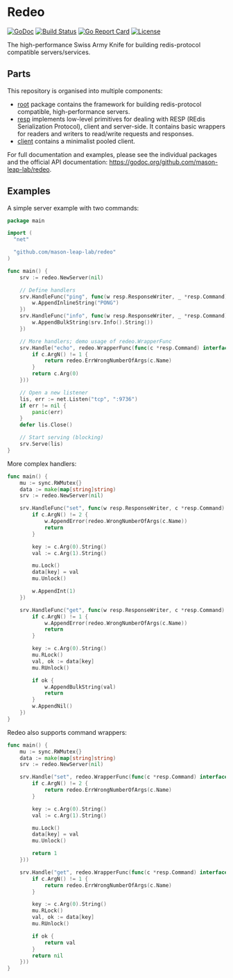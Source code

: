 # Redeo

[![GoDoc](https://godoc.org/github.com/mason-leap-lab/redeo?status.svg)](https://godoc.org/github.com/mason-leap-lab/redeo)
[![Build Status](https://travis-ci.org/bsm/redeo.png?branch=master)](https://travis-ci.org/bsm/redeo)
[![Go Report Card](https://goreportcard.com/badge/github.com/mason-leap-lab/redeo)](https://goreportcard.com/report/github.com/mason-leap-lab/redeo)
[![License](https://img.shields.io/badge/License-Apache%202.0-blue.svg)](https://opensource.org/licenses/Apache-2.0)

The high-performance Swiss Army Knife for building redis-protocol compatible servers/services.

## Parts

This repository is organised into multiple components:

* [root](./) package contains the framework for building redis-protocol compatible,
  high-performance servers.
* [resp](./resp/) implements low-level primitives for dealing with
  RESP (REdis Serialization Protocol), client and server-side. It
  contains basic wrappers for readers and writers to read/write requests and
  responses.
* [client](./client/) contains a minimalist pooled client.

For full documentation and examples, please see the individual packages and the
official API documentation: https://godoc.org/github.com/mason-leap-lab/redeo.

## Examples

A simple server example with two commands:

```go
package main

import (
  "net"

  "github.com/mason-leap-lab/redeo"
)

func main() {
	srv := redeo.NewServer(nil)

	// Define handlers
	srv.HandleFunc("ping", func(w resp.ResponseWriter, _ *resp.Command) {
		w.AppendInlineString("PONG")
	})
	srv.HandleFunc("info", func(w resp.ResponseWriter, _ *resp.Command) {
		w.AppendBulkString(srv.Info().String())
	})

	// More handlers; demo usage of redeo.WrapperFunc
	srv.Handle("echo", redeo.WrapperFunc(func(c *resp.Command) interface{} {
		if c.ArgN() != 1 {
			return redeo.ErrWrongNumberOfArgs(c.Name)
		}
		return c.Arg(0)
	}))

	// Open a new listener
	lis, err := net.Listen("tcp", ":9736")
	if err != nil {
		panic(err)
	}
	defer lis.Close()

	// Start serving (blocking)
	srv.Serve(lis)
}
```

More complex handlers:

```go
func main() {
	mu := sync.RWMutex{}
	data := make(map[string]string)
	srv := redeo.NewServer(nil)

	srv.HandleFunc("set", func(w resp.ResponseWriter, c *resp.Command) {
		if c.ArgN() != 2 {
			w.AppendError(redeo.WrongNumberOfArgs(c.Name))
			return
		}

		key := c.Arg(0).String()
		val := c.Arg(1).String()

		mu.Lock()
		data[key] = val
		mu.Unlock()

		w.AppendInt(1)
	})

	srv.HandleFunc("get", func(w resp.ResponseWriter, c *resp.Command) {
		if c.ArgN() != 1 {
			w.AppendError(redeo.WrongNumberOfArgs(c.Name))
			return
		}

		key := c.Arg(0).String()
		mu.RLock()
		val, ok := data[key]
		mu.RUnlock()

		if ok {
			w.AppendBulkString(val)
			return
		}
		w.AppendNil()
	})
}
```

Redeo also supports command wrappers:

```go
func main() {
	mu := sync.RWMutex{}
	data := make(map[string]string)
	srv := redeo.NewServer(nil)

	srv.Handle("set", redeo.WrapperFunc(func(c *resp.Command) interface{} {
		if c.ArgN() != 2 {
			return redeo.ErrWrongNumberOfArgs(c.Name)
		}

		key := c.Arg(0).String()
		val := c.Arg(1).String()

		mu.Lock()
		data[key] = val
		mu.Unlock()

		return 1
	}))

	srv.Handle("get", redeo.WrapperFunc(func(c *resp.Command) interface{} {
		if c.ArgN() != 1 {
			return redeo.ErrWrongNumberOfArgs(c.Name)
		}

		key := c.Arg(0).String()
		mu.RLock()
		val, ok := data[key]
		mu.RUnlock()

		if ok {
			return val
		}
		return nil
	}))
}
```

